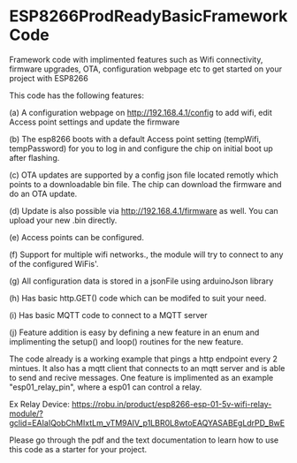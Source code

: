 # ESP8266ProdReadyBasicFrameworkCode
Framework code with implimented features such as Wifi connectivity, firmware upgrades, OTA, configuration webpage etc to get started on your project with ESP8266

This code has the following features:

(a) A configuration webpage on http://192.168.4.1/config to add wifi, edit Access point settings and update the firmware

(b) The esp8266 boots with a default Access point setting (tempWifi, tempPassword) for you to log in and configure the chip on initial boot up after flashing.

(c) OTA updates are supported by a config json file located remotly which points to a downloadable bin file. The chip can download the firmware and do an OTA update.

(d) Update is also possible via http://192.168.4.1/firmware as well. You can upload your new .bin directly.

(e) Access points can be configured.

(f) Support for multiple wifi networks., the module will try to connect to any of the configured WiFis'.

(g) All configuration data is stored in a jsonFile using arduinoJson library

(h) Has basic http.GET() code which can be modifed to suit your need.

(i) Has basic MQTT code to connect to a MQTT server

(j) Feature addition is easy by defining a new feature in an enum and implimenting the setup() and loop() routines for the new feature.

The code already is a working example that pings a http endpoint every 2 mintues. It also has a mqtt client that connects to an mqtt server and is able to send and recive messages. One feature is implimented as an example "esp01_relay_pin", where a esp01 can control a relay. 

Ex Relay Device: https://robu.in/product/esp8266-esp-01-5v-wifi-relay-module/?gclid=EAIaIQobChMIxtLm_vTM9AIV_p1LBR0L8wtoEAQYASABEgLdrPD_BwE

Please go through the pdf and the text documentation to learn how to use this code as a starter for your project.
